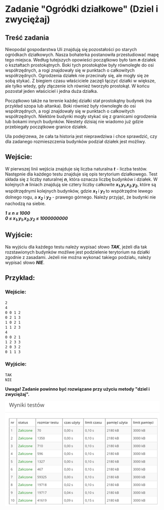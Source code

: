 # Zadanie "Ogródki działkowe" (Dziel i zwyciężaj)

## Treść zadania

Nieopodal gospodarstwa Uli znajdują się pozostałości po starych ogródkach działkowych. Nasza bohaterka postanowiła przestudiować mapę tego miejsca. Według tutejszych opowieści początkowo było tam ***n*** działek o kształtach prostokątnych. Boki tych prostokątów były równoległe do osi współrzędnych, a rogi znajdowały się w punktach o całkowitych współrzędnych. Ogrodzenia działek nie przecinały się, ale mogły się ze sobą stykać. Z biegiem czasu właściciele zaczęli łączyć działki w większe, ale tylko wtedy, gdy złączenie ich również tworzyło prostokąt. W końcu pozostał jeden właściciel i jedna duża działka.

Początkowo także na terenie każdej działki stał prostokątny budynek (na przykład szopa lub altanka). Boki również były równoległe do osi współrzędnych, a rogi znajdowały się w punktach o całkowitych współrzędnych. Niektóre budynki mogły stykać się z granicami ogrodzenia lub bokami innych budynków. Niestety dzisiaj nie wiadomo już gdzie przebiegały początkowe granice działek.

Ula podejrzewa, że cała ta historia jest nieprawdziwa i chce sprawdzić, czy dla zadanego rozmieszczenia budynków podział działek jest możliwy.

## Wejście:
W pierwszej linii wejścia znajduje się liczba naturalna ***t*** - liczba testów.\
Następnie dla każdego testu znajduje się opis terytorium działkowego. Test składa się z liczby naturalnej ***n***, która oznacza liczbę budynków i działek. W kolejnych ***n*** liniach znajdują sie cztery liczby całkowite ***x<sub>1</sub>***,***y<sub>1</sub>***,***x<sub>2</sub>***,***y<sub>2</sub>***, które są współrzędnymi kolejnych budynków, gdzie ***x<sub>1</sub>*** i ***y<sub>1</sub>*** to współrzędne lewego dolnego rogu, a ***x<sub>2</sub>*** i ***y<sub>2</sub>*** - prawego górnego. Należy przyjąć, że budynki nie nachodzą na siebie.

***1 ≤ n ≤ 1000***\
***0 ≤ x<sub>1</sub>,y<sub>1</sub>,x<sub>2</sub>,y<sub>2</sub> ≤ 1000000000***

## Wyjście:
Na wyjściu dla każdego testu należy wypisać słowo ***TAK***, jeżeli dla tak rozstawionych budynków możliwe jest podzielenie terytorium na działki zgodnie z zasadami. Jeżeli nie można wykonać takiego podziału, należy wypisać słowo ***NIE***.

## Przykład:
### Wejście:
```
2
4
0 0 1 2
0 2 1 3
1 0 2 1
1 1 2 3
4
0 0 2 1
1 2 3 3
2 0 3 2
0 1 1 3
```
### Wyjście:
```
TAK
NIE
```

**Uwaga! Zadanie powinno być rozwiązane przy użyciu metody "dziel i zwyciężaj".**

![Zadanie6Tests](../TestResults/Zadanie6.jpg)

